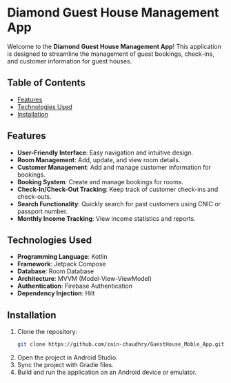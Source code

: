 # Diamond Guest House Management App

Welcome to the **Diamond Guest House Management App**! This application is designed to streamline the management of guest bookings, check-ins, and customer information for guest houses.

## Table of Contents

- [Features](#features)
- [Technologies Used](#technologies-used)
- [Installation](#installation)

## Features

- **User-Friendly Interface**: Easy navigation and intuitive design.
- **Room Management**: Add, update, and view room details.
- **Customer Management**: Add and manage customer information for bookings.
- **Booking System**: Create and manage bookings for rooms.
- **Check-In/Check-Out Tracking**: Keep track of customer check-ins and check-outs.
- **Search Functionality**: Quickly search for past customers using CNIC or passport number.
- **Monthly Income Tracking**: View income statistics and reports.

## Technologies Used

- **Programming Language**: Kotlin
- **Framework**: Jetpack Compose
- **Database**: Room Database
- **Architecture**: MVVM (Model-View-ViewModel)
- **Authentication**: Firebase Authentication
- **Dependency Injection**: Hilt

## Installation

1. Clone the repository:
   ```bash
   git clone https://github.com/zain-chaudhry/GuestHouse_Moble_App.git
2. Open the project in Android Studio.
3. Sync the project with Gradle files.
4. Build and run the application on an Android device or emulator.

